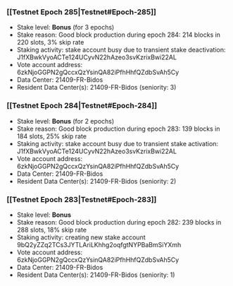 ### [[Testnet Epoch 285|Testnet#Epoch-285]]
* Stake level: **Bonus** (for 3 epochs)
* Stake reason: Good block production during epoch 284: 214 blocks in 220 slots, 3% skip rate
* Staking activity: stake account busy due to transient stake deactivation: J1fXBwkVyoACTe124UCyvN22hAzeo3svKzrixBwi22AL
* Vote account address: 6zkNjoGGPN2gQccxQzYsinQA82iPfhHhfQZdbSvAh5Cy
* Data Center: 21409-FR-Bidos
* Resident Data Center(s): 21409-FR-Bidos (seniority: 3)
### [[Testnet Epoch 284|Testnet#Epoch-284]]
* Stake level: **Bonus** (for 2 epochs)
* Stake reason: Good block production during epoch 283: 139 blocks in 184 slots, 25% skip rate
* Staking activity: stake account busy due to transient stake activation: J1fXBwkVyoACTe124UCyvN22hAzeo3svKzrixBwi22AL
* Vote account address: 6zkNjoGGPN2gQccxQzYsinQA82iPfhHhfQZdbSvAh5Cy
* Data Center: 21409-FR-Bidos
* Resident Data Center(s): 21409-FR-Bidos (seniority: 2)
### [[Testnet Epoch 283|Testnet#Epoch-283]]
* Stake level: **Bonus**
* Stake reason: Good block production during epoch 282: 239 blocks in 288 slots, 18% skip rate
* Staking activity: creating new stake account 9bQ2yZZq2TCs3JYTLAriLKhhg2oqfgtNYPBaBmSiYXmh
* Vote account address: 6zkNjoGGPN2gQccxQzYsinQA82iPfhHhfQZdbSvAh5Cy
* Data Center: 21409-FR-Bidos
* Resident Data Center(s): 21409-FR-Bidos (seniority: 1)